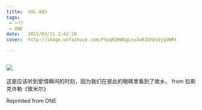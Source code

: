 ```yaml
---
title:	VOL.885
tags:
 - 一个
 - ONE
date:	2015/03/11 1:42:28
cover:	http://image.wufazhuce.com/FhpqR3HWbgLxyZw01OhUvOjgVWRt

---
```

![](http://image.wufazhuce.com/FhpqR3HWbgLxyZw01OhUvOjgVWRt)
---

这是应该听到爱情瞬间的时刻，因为我们在彼此的眼睛里看到了故乡。 from 拉斯克许勒《致米尔》
 
Reprinted from ONE
